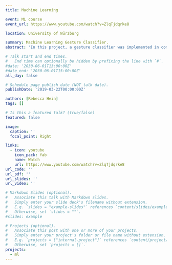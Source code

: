 ```yaml
---
title: Machine Learning

event: ML course
event_url: https://www.youtube.com/watch?v=ZlqTjdqrke8

location: University of Würzburg

summary: Machine Learning Gesture Classifier.
abstract: 'In this project, a gesture classifier was implemented in combination with an ImageViewer, which could be controlled by gestures via the Kinect. For this, different gestures were recorded, annotated and our Machine Leaning algorithm was trained and tested on it. The user can (see video) control the ImageViewer application via gestures.'

# Talk start and end times.
#   End time can optionally be hidden by prefixing the line with `#`.
#date: '2030-06-01T13:00:00Z'
#date_end: '2030-06-01T15:00:00Z'
all_day: false

# Schedule page publish date (NOT talk date).
publishDate: '2019-03-22T00:00:00Z'

authors: [Rebecca Hein]
tags: []

# Is this a featured talk? (true/false)
featured: false

image:
  caption: ''
  focal_point: Right

links:
  - icon: youtube
    icon_pack: fab
    name: Watch
    url: https://www.youtube.com/watch?v=ZlqTjdqrke8
url_code: ''
url_pdf: ''
url_slides: ''
url_video: ''

# Markdown Slides (optional).
#   Associate this talk with Markdown slides.
#   Simply enter your slide deck's filename without extension.
#   E.g. `slides = "example-slides"` references `content/slides/example-slides.md`.
#   Otherwise, set `slides = ""`.
#slides: example

# Projects (optional).
#   Associate this post with one or more of your projects.
#   Simply enter your project's folder or file name without extension.
#   E.g. `projects = ["internal-project"]` references `content/project/deep-learning/index.md`.
#   Otherwise, set `projects = []`.
projects:
  - ml
---
```


